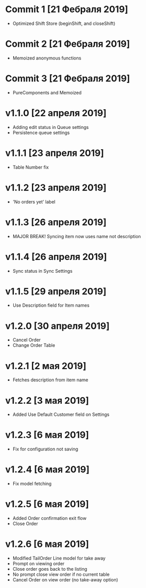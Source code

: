 # Commit 1 [21 Фебраля 2019]
- Optimized Shift Store (beginShift, and closeShift) 

# Commit 2 [21 Фебраля 2019]
- Memoized anonymous functions

# Commit 3 [21 Фебраля 2019]
- PureComponents and Memoized

# v1.1.0 [22 апреля 2019]
- Adding edit status in Queue settings
- Persistence queue settings

# v1.1.1 [23 апреля 2019]
- Table Number fix

# v1.1.2 [23 апреля 2019]
- 'No orders yet' label

# v1.1.3 [26 апреля 2019]
- MAJOR BREAK! Syncing item now uses name not description

# v1.1.4 [26 апреля 2019]
- Sync status in Sync Settings

# v1.1.5 [29 апреля 2019]
- Use Description field for Item names 

# v1.2.0 [30 апреля 2019]
- Cancel Order
- Change Order Table

# v1.2.1 [2 мая 2019]
- Fetches description from item name

# v1.2.2 [3 мая 2019]
- Added Use Default Customer field on Settings

# v1.2.3 [6 мая 2019]
- Fix for configuration not saving

# v1.2.4 [6 мая 2019]
- Fix model fetching

# v1.2.5 [6 мая 2019]
- Added Order confirmation exit flow
- Close Order

# v1.2.6 [6 мая 2019]
- Modified TailOrder Line model for take away
- Prompt on viewing order
- Close order goes back to the listing
- No prompt close view order if no current table
- Cancel Order on view order (no take-away option)